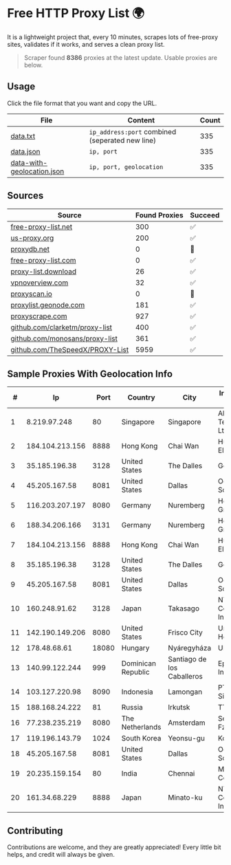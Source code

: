 
# Free HTTP Proxy List 🌍

It is a lightweight project that, every 10 minutes, scrapes lots of free-proxy sites, validates if it works, and serves a clean proxy list.


> Scraper found **8386** proxies at the latest update. Usable proxies are below.

## Usage

Click the file format that you want and copy the URL.


|File|Content|Count|
|----|-------|-----|
|[data.txt](https://raw.githubusercontent.com/themiralay/Proxy-List-World/master/data.txt)|`ip_address:port` combined (seperated new line)|335|
|[data.json](https://raw.githubusercontent.com/themiralay/Proxy-List-World/master/data.json)|`ip, port`|335|
|[data-with-geolocation.json](https://raw.githubusercontent.com/themiralay/Proxy-List-World/master/data-with-geolocation.json)|`ip, port, geolocation`|335|

## Sources

|Source|Found Proxies|Succeed|
|------|-------------|-------|
|[free-proxy-list.net](https://free-proxy-list.net)|300|✅|
|[us-proxy.org](https://www.us-proxy.org)|200|✅|
|[proxydb.net](http://proxydb.net)|0|🚫|
|[free-proxy-list.com](https://free-proxy-list.com/?page=&port=&type%5B%5D=http&type%5B%5D=https&up_time=0&search=Search)|0|✅|
|[proxy-list.download](https://www.proxy-list.download/HTTP)|26|✅|
|[vpnoverview.com](https://vpnoverview.com/privacy/anonymous-browsing/free-proxy-servers)|32|✅|
|[proxyscan.io](https://www.proxyscan.io)|0|🚫|
|[proxylist.geonode.com](https://proxylist.geonode.com/api/proxy-list?limit=300&page=1&sort_by=lastChecked&sort_type=desc&protocols=http,https)|181|✅|
|[proxyscrape.com](https://api.proxyscrape.com/v2/?request=displayproxies&protocol=http&timeout=10000&country=all&ssl=all&anonymity=all)|927|✅|
|[github.com/clarketm/proxy-list](https://raw.githubusercontent.com/clarketm/proxy-list/master/proxy-list-raw.txt)|400|✅|
|[github.com/monosans/proxy-list](https://raw.githubusercontent.com/monosans/proxy-list/main/proxies/http.txt)|361|✅|
|[github.com/TheSpeedX/PROXY-List](https://raw.githubusercontent.com/TheSpeedX/PROXY-List/master/http.txt)|5959|✅|


## Sample Proxies With Geolocation Info

|#|Ip|Port|Country|City|Internet Service Provider|
|-|--|----|-------|----|-------------------------|
|1|8.219.97.248|80|Singapore|Singapore|Alibaba (US) Technology Co., Ltd.|
|2|184.104.213.156|8888|Hong Kong|Chai Wan|Hurricane Electric LLC|
|3|35.185.196.38|3128|United States|The Dalles|Google LLC|
|4|45.205.167.58|8081|United States|Dallas|Octopus Web Solution Inc|
|5|116.203.207.197|8080|Germany|Nuremberg|Hetzner Online GmbH|
|6|188.34.206.166|3131|Germany|Nuremberg|Hetzner Online GmbH|
|7|184.104.213.156|8888|Hong Kong|Chai Wan|Hurricane Electric LLC|
|8|35.185.196.38|3128|United States|The Dalles|Google LLC|
|9|45.205.167.58|8081|United States|Dallas|Octopus Web Solution Inc|
|10|160.248.91.62|3128|Japan|Takasago|NTT PC Communications, Inc.|
|11|142.190.149.206|8080|United States|Frisco City|Uniti Fiber Holdings Inc.|
|12|178.48.68.61|18080|Hungary|Nyáregyháza|UPC|
|13|140.99.122.244|999|Dominican Republic|Santiago de los Caballeros|EpicUp Holdings Inc|
|14|103.127.220.98|8090|Indonesia|Lamongan|PT Multi Guna Sinergi|
|15|188.168.24.222|81|Russia|Irkutsk|TTK-Retail|
|16|77.238.235.219|8080|The Netherlands|Amsterdam|Servers Tech Fzco|
|17|119.196.143.79|1024|South Korea|Yeonsu-gu|Korea Telecom|
|18|45.205.167.58|8081|United States|Dallas|Octopus Web Solution Inc|
|19|20.235.159.154|80|India|Chennai|Microsoft Corporation|
|20|161.34.68.229|8888|Japan|Minato-ku|NTT PC Communications, Inc.|



## Contributing

Contributions are welcome, and they are greatly appreciated! Every
little bit helps, and credit will always be given.


